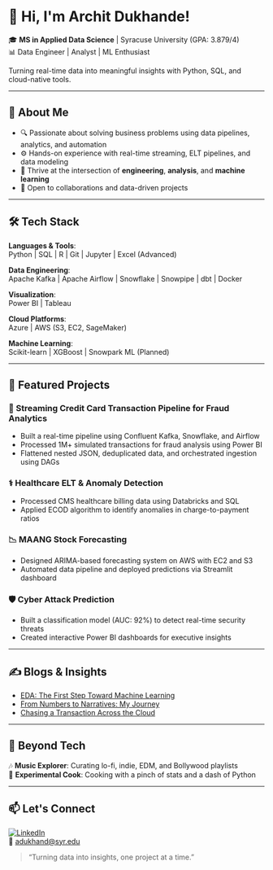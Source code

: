 # 👋 Hi, I'm Archit Dukhande!

🎓 **MS in Applied Data Science** | Syracuse University (GPA: 3.879/4)  
📊 Data Engineer | Analyst | ML Enthusiast

Turning real-time data into meaningful insights with Python, SQL, and cloud-native tools.

---

## 🧠 About Me

- 🔍 Passionate about solving business problems using data pipelines, analytics, and automation
- ⚙️ Hands-on experience with real-time streaming, ELT pipelines, and data modeling
- 🧩 Thrive at the intersection of **engineering**, **analysis**, and **machine learning**
- 🤝 Open to collaborations and data-driven projects

---

## 🛠️ Tech Stack

**Languages & Tools**:  
Python | SQL | R | Git | Jupyter | Excel (Advanced)

**Data Engineering**:  
Apache Kafka | Apache Airflow | Snowflake | Snowpipe | dbt | Docker

**Visualization**:  
Power BI | Tableau

**Cloud Platforms**:  
Azure | AWS (S3, EC2, SageMaker)

**Machine Learning**:  
Scikit-learn | XGBoost | Snowpark ML (Planned)

---

## 🚀 Featured Projects

### 🔄 Streaming Credit Card Transaction Pipeline for Fraud Analytics
- Built a real-time pipeline using Confluent Kafka, Snowflake, and Airflow
- Processed 1M+ simulated transactions for fraud analysis using Power BI
- Flattened nested JSON, deduplicated data, and orchestrated ingestion using DAGs

### ⚕️ Healthcare ELT & Anomaly Detection
- Processed CMS healthcare billing data using Databricks and SQL
- Applied ECOD algorithm to identify anomalies in charge-to-payment ratios

### 📉 MAANG Stock Forecasting
- Designed ARIMA-based forecasting system on AWS with EC2 and S3
- Automated data pipeline and deployed predictions via Streamlit dashboard

### 🛡️ Cyber Attack Prediction
- Built a classification model (AUC: 92%) to detect real-time security threats
- Created interactive Power BI dashboards for executive insights

---

## ✍️ Blogs & Insights

- [EDA: The First Step Toward Machine Learning](https://www.linkedin.com/pulse/exploratory-data-analysis-first-step-towards-machine-archit-dukhande-xlnxf/)
- [From Numbers to Narratives: My Journey](https://www.linkedin.com/pulse/from-numbers-narratives-my-journey-through-analysis-data-dukhande-3e19f/)
- [Chasing a Transaction Across the Cloud](https://www.linkedin.com/pulse/chasing-transaction-across-cloud-built-real-time-journey-dukhande-a1vhf)

---

## 🎵 Beyond Tech

🎶 **Music Explorer**: Curating lo-fi, indie, EDM, and Bollywood playlists  
🍳 **Experimental Cook**: Cooking with a pinch of stats and a dash of Python

---

## 📫 Let's Connect

[![LinkedIn](https://img.shields.io/badge/LinkedIn-Archit_Dukhande-blue?logo=linkedin)](https://www.linkedin.com/in/archit-dukhande/)  
📧 adukhand@syr.edu

> “Turning data into insights, one project at a time.”
